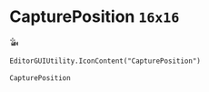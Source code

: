 # CapturePosition `16x16`
<img src="/img/CapturePosition.png" width=16 height=16>

``` CSharp
EditorGUIUtility.IconContent("CapturePosition")
```
```
CapturePosition
```
